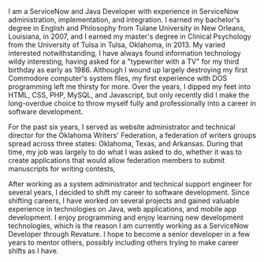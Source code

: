 I am a ServiceNow and Java Developer with experience in ServiceNow administration, implementation, and integration. I earned my bachelor's degree in English and Philosophy from Tulane University in New Orleans, Louisiana, in 2007, and I earned my master's degree in Clinical Psychology from the University of Tulsa in Tulsa, Oklahoma, in 2013. My varied interested notwithstanding, I have always found information technology wildy interesting, having asked for a "typewriter with a TV" for my third birthday as early as 1986. Although I wound up largely destroying my first Commodore computer's system files, my first experience with DOS programming left me thirsty for more. Over the years, I dipped my feet into HTML, CSS, PHP, MySQL, and Javascript, but only recently did I make the long-overdue choice to throw myself fully and professionally into a career in software development.

For the past six years, I served as website administrator and technical director for the Oklahoma Writers' Federation, a federation of writers groups spread across three states: Oklahoma, Texas, and Arkansas. During that time, my job was largely to do what I was asked to do, whether it was to create applications that would allow federation members to submit manuscripts for writing contests, 

After working as a system administrator and technical support engineer for several years, I decided to shift my career to software development. Since shifting careers,  I have worked on several projects and gained valuable experience in technologies on Java, web applications, and mobile app development. I enjoy programming and enjoy learning new development technologies, which is the reason I am currently working as a ServiceNow Developer through Revature.  I hope to become a senior developer in a few years to mentor others, possibly including others trying to make career shifts as I have.

<!-- During my time at Revature, I’ve worked on several projects where I gained experience in ServiceNow Development, Administration, ITSM, and ITIL. -->

<!-- Programmed using Business Rules, Script Includes, UI Policies, UI Actions, and Client Scripts -->
<!-- Used ServiceNow Workflows, Flow Design, App Engine Studio, and Service Portal -->
<!-- Worked on projects using frontend technologies (HTML, CSS, JS, Typescript, and Angular). -->
<!-- Demonstrated skills in data management, solving problems, and able to work collaboratively within a team or independently -->
<!-- Self-starter and excited to explore new solutions -->
<!--  Strong oral and written communication skills -->